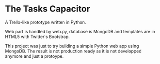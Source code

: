 The Tasks Capacitor
===================

A Trello-like prototype written in Python.

Web part is handled by web.py, database is MongoDB and templates are in HTML5 with Twitter's Bootstrap.

This project was just to try building a simple Python web app using MongoDB. The result is not production ready as it is not developped anymore and just a protoype.